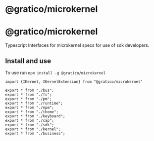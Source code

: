 
# @gratico/microkernel

@gratico/microkernel
=====

Typescript Interfaces for microkernel specs for use of sdk developers.

Install and use
---------------

To use run `npm install -g @gratico/microkernel`

    import {IKernel, IKernelExtension} from "@gratico/microkernel"



```
export * from "./bus";
export * from "./fs";
export * from "./pm";
export * from "./runtime";
export * from "./npm";
export * from "./theme";
export * from "./keyboard";
export * from "./cap";
export * from "./sdk";
export * from "./kernel";
export * from "./business";

```


